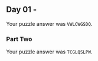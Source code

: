 ## Day 01 -  

Your puzzle answer was  `VWLCWGSDQ`.

###  Part Two 

Your puzzle answer was  `TCGLQSLPW`.



